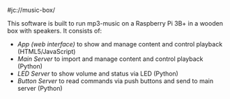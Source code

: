 #jc://music-box/

This software is built to run mp3-music on a Raspberry Pi 3B+ in a wooden box with speakers. It consists of:

- *App (web interface)* to show and manage content and control playback (HTML5/JavaScript)
- *Main Server* to import and manage content and control playback (Python)
- *LED Server* to show volume and status via LED (Python)
- *Button Server* to read commands via push buttons and send to main server (Python)
